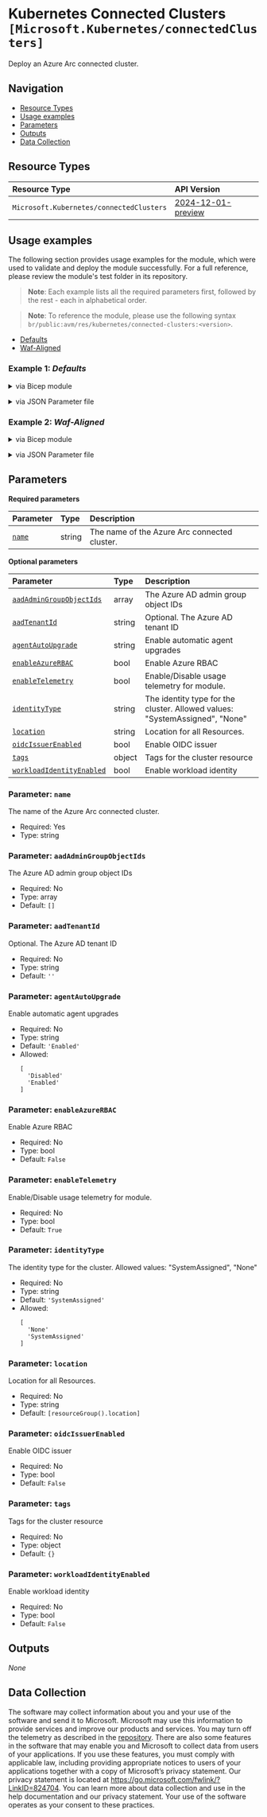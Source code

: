 # Kubernetes Connected Clusters `[Microsoft.Kubernetes/connectedClusters]`

Deploy an Azure Arc connected cluster.

## Navigation

- [Resource Types](#Resource-Types)
- [Usage examples](#Usage-examples)
- [Parameters](#Parameters)
- [Outputs](#Outputs)
- [Data Collection](#Data-Collection)

## Resource Types

| Resource Type | API Version |
| :-- | :-- |
| `Microsoft.Kubernetes/connectedClusters` | [2024-12-01-preview](https://learn.microsoft.com/en-us/azure/templates/Microsoft.Kubernetes/2024-12-01-preview/connectedClusters) |

## Usage examples

The following section provides usage examples for the module, which were used to validate and deploy the module successfully. For a full reference, please review the module's test folder in its repository.

>**Note**: Each example lists all the required parameters first, followed by the rest - each in alphabetical order.

>**Note**: To reference the module, please use the following syntax `br/public:avm/res/kubernetes/connected-clusters:<version>`.

- [Defaults](#example-1-defaults)
- [Waf-Aligned](#example-2-waf-aligned)

### Example 1: _Defaults_

<details>

<summary>via Bicep module</summary>

```bicep
module connectedClusters 'br/public:avm/res/kubernetes/connected-clusters:<version>' = {
  name: 'connectedClustersDeployment'
  params: {
    // Required parameters
    name: 'kccdef001'
    // Non-required parameters
    location: '<location>'
  }
}
```

</details>
<p>

<details>

<summary>via JSON Parameter file</summary>

```json
{
  "$schema": "https://schema.management.azure.com/schemas/2019-04-01/deploymentParameters.json#",
  "contentVersion": "1.0.0.0",
  "parameters": {
    // Required parameters
    "name": {
      "value": "kccdef001"
    },
    // Non-required parameters
    "location": {
      "value": "<location>"
    }
  }
}
```

</details>
<p>

### Example 2: _Waf-Aligned_

<details>

<summary>via Bicep module</summary>

```bicep
module connectedClusters 'br/public:avm/res/kubernetes/connected-clusters:<version>' = {
  name: 'connectedClustersDeployment'
  params: {
    // Required parameters
    name: 'kccwaf001'
    // Non-required parameters
    location: '<location>'
  }
}
```

</details>
<p>

<details>

<summary>via JSON Parameter file</summary>

```json
{
  "$schema": "https://schema.management.azure.com/schemas/2019-04-01/deploymentParameters.json#",
  "contentVersion": "1.0.0.0",
  "parameters": {
    // Required parameters
    "name": {
      "value": "kccwaf001"
    },
    // Non-required parameters
    "location": {
      "value": "<location>"
    }
  }
}
```

</details>
<p>

## Parameters

**Required parameters**

| Parameter | Type | Description |
| :-- | :-- | :-- |
| [`name`](#parameter-name) | string | The name of the Azure Arc connected cluster. |

**Optional parameters**

| Parameter | Type | Description |
| :-- | :-- | :-- |
| [`aadAdminGroupObjectIds`](#parameter-aadadmingroupobjectids) | array | The Azure AD admin group object IDs |
| [`aadTenantId`](#parameter-aadtenantid) | string | Optional. The Azure AD tenant ID |
| [`agentAutoUpgrade`](#parameter-agentautoupgrade) | string | Enable automatic agent upgrades |
| [`enableAzureRBAC`](#parameter-enableazurerbac) | bool | Enable Azure RBAC |
| [`enableTelemetry`](#parameter-enabletelemetry) | bool | Enable/Disable usage telemetry for module. |
| [`identityType`](#parameter-identitytype) | string | The identity type for the cluster. Allowed values: "SystemAssigned", "None" |
| [`location`](#parameter-location) | string | Location for all Resources. |
| [`oidcIssuerEnabled`](#parameter-oidcissuerenabled) | bool | Enable OIDC issuer |
| [`tags`](#parameter-tags) | object | Tags for the cluster resource |
| [`workloadIdentityEnabled`](#parameter-workloadidentityenabled) | bool | Enable workload identity |

### Parameter: `name`

The name of the Azure Arc connected cluster.

- Required: Yes
- Type: string

### Parameter: `aadAdminGroupObjectIds`

The Azure AD admin group object IDs

- Required: No
- Type: array
- Default: `[]`

### Parameter: `aadTenantId`

Optional. The Azure AD tenant ID

- Required: No
- Type: string
- Default: `''`

### Parameter: `agentAutoUpgrade`

Enable automatic agent upgrades

- Required: No
- Type: string
- Default: `'Enabled'`
- Allowed:
  ```Bicep
  [
    'Disabled'
    'Enabled'
  ]
  ```

### Parameter: `enableAzureRBAC`

Enable Azure RBAC

- Required: No
- Type: bool
- Default: `False`

### Parameter: `enableTelemetry`

Enable/Disable usage telemetry for module.

- Required: No
- Type: bool
- Default: `True`

### Parameter: `identityType`

The identity type for the cluster. Allowed values: "SystemAssigned", "None"

- Required: No
- Type: string
- Default: `'SystemAssigned'`
- Allowed:
  ```Bicep
  [
    'None'
    'SystemAssigned'
  ]
  ```

### Parameter: `location`

Location for all Resources.

- Required: No
- Type: string
- Default: `[resourceGroup().location]`

### Parameter: `oidcIssuerEnabled`

Enable OIDC issuer

- Required: No
- Type: bool
- Default: `False`

### Parameter: `tags`

Tags for the cluster resource

- Required: No
- Type: object
- Default: `{}`

### Parameter: `workloadIdentityEnabled`

Enable workload identity

- Required: No
- Type: bool
- Default: `False`

## Outputs

_None_

## Data Collection

The software may collect information about you and your use of the software and send it to Microsoft. Microsoft may use this information to provide services and improve our products and services. You may turn off the telemetry as described in the [repository](https://aka.ms/avm/telemetry). There are also some features in the software that may enable you and Microsoft to collect data from users of your applications. If you use these features, you must comply with applicable law, including providing appropriate notices to users of your applications together with a copy of Microsoft’s privacy statement. Our privacy statement is located at <https://go.microsoft.com/fwlink/?LinkID=824704>. You can learn more about data collection and use in the help documentation and our privacy statement. Your use of the software operates as your consent to these practices.
